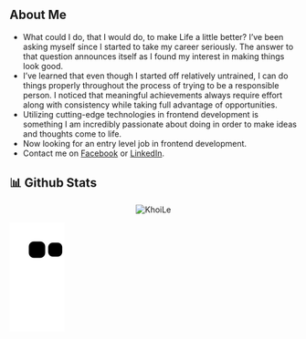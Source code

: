 ## About Me
- What could I do, that I would do, to make Life a little better? I’ve been asking myself since I started to take my career seriously. The answer to that question announces itself as I found my interest in making things look good.
- I’ve learned that even though I started off relatively untrained, I can do things properly throughout the process of trying to be a responsible person. I noticed that meaningful achievements always require effort along with consistency while taking full advantage of opportunities.
- Utilizing cutting-edge technologies in frontend development is something I am incredibly passionate about doing in order to make ideas and thoughts come to life.
- Now looking for an entry level job in frontend development.
- Contact me on [Facebook](https://www.facebook.com/messages/t/100005341874318) or [LinkedIn](https://www.linkedin.com/in/khoile99).

## 📊 Github Stats
<p align="center"><img src="https://github-readme-streak-stats.herokuapp.com/?user=HelpMe-Pls&theme=algolia" alt="KhoiLe" /></p>
<div> 
  
  ![Snake animation](https://github.com/HelpMe-Pls/HelpMe-Pls/blob/output/github-contribution-grid-snake.svg)
</div>
